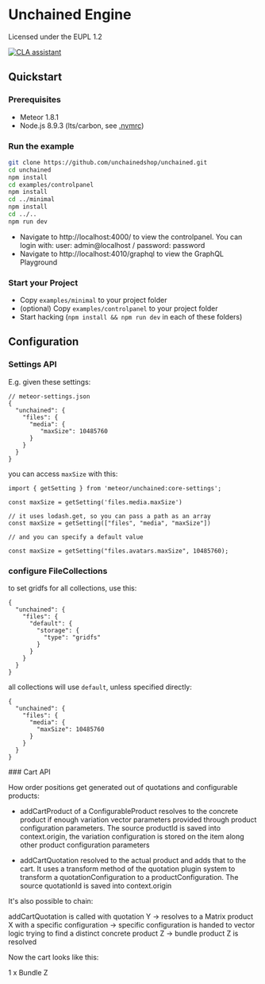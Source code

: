# Unchained Engine

Licensed under the EUPL 1.2

[![CLA assistant](https://cla-assistant.io/readme/badge/unchainedshop/unchained)](https://cla-assistant.io/unchainedshop/unchained)

## Quickstart

### Prerequisites

- Meteor 1.8.1
- Node.js 8.9.3 (lts/carbon, see [.nvmrc](.nvmrc))

### Run the example

```bash
git clone https://github.com/unchainedshop/unchained.git
cd unchained
npm install
cd examples/controlpanel
npm install
cd ../minimal
npm install
cd ../..
npm run dev
```

- Navigate to http://localhost:4000/ to view the controlpanel. You can login with: user: admin@localhost / password: password
- Navigate to http://localhost:4010/graphql to view the GraphQL Playground

### Start your Project

- Copy `examples/minimal` to your project folder
- (optional) Copy `examples/controlpanel` to your project folder
- Start hacking (`npm install && npm run dev` in each of these folders)

## Configuration

### Settings API

E.g. given these settings:

```
// meteor-settings.json
{
  "unchained": {
    "files": {
      "media": {
         "maxSize": 10485760
      }
    }
  }
}
```

you can access `maxSize` with this:

```
import { getSetting } from 'meteor/unchained:core-settings';

const maxSize = getSetting('files.media.maxSize')

// it uses lodash.get, so you can pass a path as an array
const maxSize = getSetting(["files", "media", "maxSize"])

// and you can specify a default value

const maxSize = getSetting("files.avatars.maxSize", 10485760);
```

### configure FileCollections

to set gridfs for all collections, use this:

```
{
  "unchained": {
    "files": {
      "default": {
        "storage": {
          "type": "gridfs"
        }
      }
    }
  }
}
```

all collections will use `default`, unless specified directly:

```
{
  "unchained": {
    "files": {
      "media": {
        "maxSize": 10485760
      }
    }
  }
}
```

### Cart API

How order positions get generated out of quotations and configurable products:

- addCartProduct of a ConfigurableProduct resolves to the concrete product if enough variation vector parameters provided through product configuration parameters. The source productId is saved into context.origin, the variation configuration is stored on the item along other product configuration parameters

- addCartQuotation resolved to the actual product and adds that to the cart. It uses a transform method of the quotation plugin system to transform a quotationConfiguration to a productConfiguration. The source quotationId is saved into context.origin

It's also possible to chain:

addCartQuotation is called with quotation Y
-> resolves to a Matrix product X with a specific configuration
-> specific configuration is handed to vector logic trying to find a distinct concrete product Z
-> bundle product Z is resolved

Now the cart looks like this:

1 x Bundle Z
